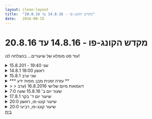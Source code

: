 ```yaml
---
layout: clean-layout
title:  "מקדש הקונג-פו - 14.8.16 עד 20.8.16"
date:   2016-08-15
---
```

# מקדש הקונג-פו - 14.8.16 עד 20.8.16 
עוד סט מופלא של שיעורים... בהצלחה לנו!

<details>
                    <summary>שני 19:40 - 15.8.201</summary>
                    היה נפלא להגיע מוקדם ולהתאמן בנחת. התאמנתי ליד ריב. הרגשתי כה גמישה ואוו. על הגדר משקיפה על בריכת גורדון. מקסים ומהמם.<br> הגעתי לשיעור עם כאב רגשי המון חוסר שקט.<br> <br> עוד שיעור משובח מבית היוצר של ריב! כל הבוד.<br> אני ממש אוהבת את השיעורים איתו.<br> <br> אני דניאל ישי וריב במעגל.<br> עובדים במעגל ואחכ בזוגות (אני עם ריב).<br> על תנועה, וטכניקה, ותנועה. בלי צורך במילים ולדבר על.... הבנה תנועתית.<br> <br> אחכ עם ריב בספסל בדשא<br> המיקוד עכשיו<br> מחר כחלק מהעכשיו<br> המיקוד בעצמי בלי צורך לעשות משהו למישהו, לפעול תחת הנחיות כמו אם מישהו שהיה נותן לי (משהו שריב עזר לי בו שביקשתי עזרה)
                  </details><details>
                    <summary>ראשון 18:00 14.8.1</summary>
                    עבודה פנימית - התבוננות על השיעורים האחרונים.<br> <br> תרגילי תנועה ונשימה, שחרור הגוף<br> <br> עבודות פנימיות בדרך למקום השיעור- הפניית תשובת הלב לגוף, למקום אחר כל פעם, לסביבה החיצונית<br> <br> התבוננות על מיקי ודרור, קבלת מידע על כ&quot;א מהם, התאמת תרגילים לכל אחד מאיתנו.<br> <br> המשך עבודה עם בועז על שיפור העבודה עם הנחיות, מתן דגש נוסף להנחיה שמתקבלת.<br> <br> שדרוג החלק הראשון של השיעורים שלי, מרגע שמתחיל ועד לקבלת הנחייה אחרת, באמצעות עבודת דמיון. אינסוף אפשרויות לשיפור..
                  </details><details>
                    <summary>שני ערב 15.8.1</summary>
                    אסא רפאל ואני<br> <br> עבודה עם דימוי שאנחנו משתתפים בתחרות של אמני לחימה שמתחילה בימים הקרובים.<br> <br> היתרונות שכ&quot;א מיאתנו יכול לנצל. טיפים לפרטנרים בשיעור לגבי היתרונות שלהם ואיך להתמודד עם &quot;נקודות התורפה&quot;<br> <br> עבודה של בעיטות בעוצמה של כאב ברגליים של הפרטנרים<br> <br> עבודה של אגרופים ללא כפפות בידיים של הפרטנרים. בעוצמה גבוהה.<br> <br> עבודה ממקדת ומעוררת..
                  </details><details>
                    <summary>*** עזרה זמנית מבן: מפות ידע **</summary>
                    כמדומני שעדיין מרבית העקבות שתלמידים מותירים לעצמם ביומן השיעורים, <b>אינם</b> מכילים את המידע הבסיסי שלשמו יומן השיעורים נוצר: ריכוז תמצית הידע שעבר בשיעור. לפיכך, עד שאראה שהמצב הזה משתנה משמעותית בבית-ספרנו, אשרשר לכאן מדי פעם כמה דוגמאות/דוגמיות שכאלה מתוך השיעורים. באהבה!<br> <br> {מעקב תהליך ההגשמה: 1 <b>2</b> 3 4 5<br> לאחרונה עברתם בזה מ-1 ל-2... כל הכבוד!}<br><br><table width='70%' cellpadding='0' cellspacing='0' bgcolor='#C6C7C6'><tr><td height='1'></td></tr></table><br><b>מדברים על מדיטציה:</b> <a href="http://forums.tapuz.co.il/meditation" target="_blank">http://forums.tapuz.co.il/meditation</a><br/><br/>לומדים את אמנות המדיטציה: <a href="http://www.ThePracticalMeditation.com" target="_blank" rel=nofollow>www.ThePracticalMeditation.com</a><br/>לומדים את אמנות היכולת: <a href="http://www.MagicalChanging.com" target="_blank" rel=nofollow>www.MagicalChanging.com</a>
                  </details><details>
                    <summary>> > דוגמאות מיום שלישי 16.8.2016 (ערב</summary>
                    • לאפשר לכל נקודה בגוף להיות במיטבה.<br> • טיפוח להבת התנועה.<br> • לא לחזור &quot;למקום&quot;; לרוב, בעת תהליך נטרול, המקום האחרון הרצוי הוא מול הפרטנר/יריב (מבין המקומות הכלולים במעגל המקיף אותו).<br> • הזזות תוקף/מגן ---&gt; נגיעות תוקף/מגן.<br> • &quot;מרפקים&quot; הופכים בהדרגה ל&quot;כל האפשרויות&quot;.<br> • בישיבה, בעיניים עצומות, לדמיין את הגוף קורן אור.<br><br><br><table width='70%' cellpadding='0' cellspacing='0' bgcolor='#C6C7C6'><tr><td height='1'></td></tr></table><br><b>מדברים על מדיטציה:</b> <a href="http://forums.tapuz.co.il/meditation" target="_blank">http://forums.tapuz.co.il/meditation</a><br/><br/>לומדים את אמנות המדיטציה: <a href="http://www.ThePracticalMeditation.com" target="_blank" rel=nofollow>www.ThePracticalMeditation.com</a><br/>לומדים את אמנות היכולת: <a href="http://www.MagicalChanging.com" target="_blank" rel=nofollow>www.MagicalChanging.com</a>
                  </details><details>
                    <summary>שעור יום ב' 15.8.16 שעה 7:0</summary>
                    השיעור הועבר דרכי<br> יואב כבר היה בנקודת המפגש. רק שנינו השתתפנו בשיעור.<br> ההנחיה שקיבלתי הייתה ליצור שלווה עמוקה, נינוחה והנאה, לפי ראות עיניי.<br> <br> פתחנו את השיעור ביביה נינוחה ובשיחה כיפית.<br> המשכנו בהליכה תוך כדי שיחה חופשית לרחבה של מוזיאון תל אביב. <br> שם ביקרנו את המוצגים האמנותיים העומדים בחוץ, אחד אחד, וכל אחד הוזמן לספר מה הוא רואה בהם. היה מרתק וכיף. כל אחד ראה משהו אחר אבל בקלות התחבר למה שהשני תיאר. זה היה דיאלוג נינוח ומהנה שבו כל אחד שמר על זווית הראיה. <br> גיליתי שכשתחילה עמדתי מול פסל שעורר בי התנגדות ושחשבתי שאין לי שום דבר לומר לגביו, מהרגע שהתחלתי לדבר עליו התחלתי גם לראות אותו אחרת ולשים לב לפרטים שקודם לא ראיתי. זה היה מרתק. כחוויה וממש נהניתי מזה.<br> כשסיימנו את הסיבוב עברנו אל הרחבה שמאחורי המוזיאון ושם עברנו לעבוד כל אחד באופן עצמאי על גמישות. ממש התמסרתי להגמשת ולישת הגוף שלי שהיה צמא מאוד לזה, יותר ממה שהייתי מודעת. ממש הרגשתי שאני משקה את הגוף שהיה כמו צמח מיובש.<br> לסיום התיישבנו זה מול זו וציינו בקול רם איכויות רצויות שאנחנו מעוניינים להזמין אלת תוך החוויה שלנו, כגון: אהבה, שלווה, נינוחות, מפוקסות, חדות, בהירות ועוד.<br> העמקתי את השלווה הפנימית שלי בצורה משמעותית.
                  </details><details>
                    <summary>שיעור יום ד' בקר 17.8.1</summary>
                    השיעור עבר דרכי.<br> היינו אני ותרצה.<br> <br> לשיעור היו שני חלקים. בחלק הראשון הייתה עבודה פיזית בלבד.<br> צעדנו אל הרחבה שמאחורי מוזיאון תל אביב תוך כדי שאנו שואפות להפיק הנאה מעצם הנחת כפות הרגליים על הקרקע - תוך כדי הליכה. <br> בהמשך נוספה ההנחיה להרחיב את הפקת ההנאה מכל הגוף, כשהמוקד הוא כפות הרגליים ואילו הגוף מצטרף אל תנועת כפות הרגליים.<br> כרחבה עברנו לעבוד על הנאה מעצם ההליכה בכפות רגליים יחפות.<br> אחרי כ-10 ד&#39; הוספנו לזה הנאה מעמידה על רגל אחת. היה כיף להרגיש את החוזק של הרגליים ונהניתי גם מהעמידה על רגל אחת.<br> <br> לאחר מכן עברנו לגמישות עצמית. הקדשתי לזה כ-20-30 ד&#39;. לא הצלחתי להגיע לאותה רמת עינוג כמו בשיעור של יום שני. בשרירי הגוף הייתה מעין התנגדות להגמשה והארכת השרירים. גם היה כאב מציק בצד ימין של האגן, לא ברור אם הוא קשור לנפילה שהייתי לי תוך כדי הליכה בהרי אילת, שם החלקתי בירידה מסלעים ונפלתי לאחור וספגתי חבטה די חזקה באגן. <br> בסביבות 8:00 הכרזתי על סיום הפרק הראשון ועברנו לפרק השני של השיעור. לצורך כך עברנו לגן דובנוב והתיישבנו על הדשא מתחת לעצים, בצל.<br> פתחנו בתרגיל של השאלות: כל אחת שואלת שלוש פעמים את אותה השאלה בניסוחים שונים, השנייה לא עונה אלא נותנת ציון לרמת ההתנגדות שהשאלה עורר וציון לרמת החשק שהיא עוררה, מ-1 עד 10.<br> תרצה התחילה עם השאלות. היה מרתק, מכמה בחינות:<br> - הרגשתי שיש לי רשות להגיב בחופשיות. באותה ההזדמנות שמתי לב כמה אני לרוב עסוקה בלהתאים את התשובות והתגובות כך שהן לא יהיו פוגעות או מעליבות. עצם מתן הציון פותר מאמירה. שיטה גאונית כדי ליצור חופש אמיתי.<br> - נדהמתי לגלות שאין בהכרח זיקה בין רמת ההתנגדות לרמת החשק ששאלה מעוררת. ממש הפתיע אותי ופתח בפני תובנה חדשה לגמרי.<br> כשזה היה תורי לשאול שאלה שיחקתי עם הניסוחים. תחילה ניסוח זהיר, א&quot;כ מתחנף וא&quot;כ מפרט. שאלתי לדוגמה: &quot; אני צריכה לצאת בתחילת או אמצע ספטמבר לטיול הכנה קטן בכרמל, האם מתחשק לך לבוא איתי לשם?&quot;. בהתחלה הייתה התנגדות וחוסר חשק, א&quot;כ הצלחתי להזמין תגובה אוהדת ולהעלות את החשק של תרצה, בפעם השלישי הניסוח שלי עורר התנגדות חזקה.<br> עשינו כך 3 סבבים בהשם כל אחת שאלה 3 פעמים את אותה השאלה.<br> <br> א&quot;כ עברנו לתרגיל הבא: אני שאלתי את תרצה שאלה ועניתי במקומה ולאחר מכן היא נתנה את תשובתה. גם זה היה מרתק וגם מהנה. שאלתי את תרצה: &quot;האם בא לך לבוא לשתות איתי קפה אחרי השיעור?&quot; וחיכיתי את התשובה האופיינית שלה עם המילים שלה. היא התגלגלה מצחוק ואמרה שזה היה חיקוי מעולה. אבל התשובה שלה הייתה מעט שונה. <br> תרצה שאלה שאלה וענתה במקומי תחילה. לא ממש הזדהיתי עם ה חיכו שלה אותי וחוויתי בבירור את החוויה של לראות מה שנדמה לי שהוא הדימוי שיש לאדם אחר עלי ויכולתי להתבונן באכזבה או צל של עצבות שחוויתי על כך. <br> <br> בשלב שלישי עברנו כל אחת בתורה לספר סיפור כשהשנייה צריכה להתפרץ אל תוך הסיפור ולהמשיך אותו במקום המספרת. שוב ראיתי איך תרצה פרשה כביכול את מחשבותיי כשלא הייתה כל התאמה בינן לבין מחשבותיי האמיתיות. חשבתי לעצמי שככה זה נראה כשנתקלים באנשים בעלי דעות קדומות.<br> סיימנו את השיעור שלנו בשעה 8:50.<br> היה שיעור מרתק ומופלא, היה כיף גדול לעבוד עם תרצה.
                  </details><details>
                    <summary>שיעור קונג-פו, ראשון 20:0</summary>
                    תמצית השיעור הנהדר:<br> התנסות ביצירת שיעור מלא ב30 דקות<br> התקדמות באמנות הלחימה כשאני מפשט אותה לשני תחומים: התקפה ומוגנות<br> תרגולים של עבודות לחימה בסיסיות עם עקיבא<br> במהלך העברת שיעור: עבודה עם מטרות (התמקדות ב&quot;מה&quot; ופחות ב&quot;איך&quot;). תקשורת נקייה וברורה. עבודה עם אור.<br> אמנות הבריאות והיומיום. אחד התרגולים: התמקדות בשיפור איכות העשייה ולא כמות.<br> שיחה והבנה של דברים שלמדתי בשיעורים הקודמים: גישה חיובית, עירות...<br> תרגולים שונים באמנות האושר והבריאות.<br> <br> <br> התחלתי את השיעור ב 18:50 וסיימתי ב23:00 <br> היו איתי בשיעור: עקיבא, בעז, ריב, ועילי<br> <br> <br> <br>
                  </details><details>
                    <summary>שיעור קונג-פו, רביעי 20:0</summary>
                    שיעור באורך של קצת יותר&nbsp;&nbsp;משעתיים. בחלק קצר מהזמן היו איתי גם עדי ואלון.<br> <br> ברוב הזמן הייתה לי ההזדמנות להסתובב להנאתי ברחובות הסמוכים לנקודת המפגש וליצור לעצמי שיעור נהדר תוך כדי תנועה. בכמה מהמקומות שהיתי זמן מה וחלקם הם מקומות שיחסית חדשים/לא מוכרים עבורי.<br> נעזרתי באי-ההיכרות עם המקום בו הייתי בכדי לצקת דברים חדשים או לתת ייחודיות לשיעור שלי, וגם נהניתי מהחוויה הזו. רוב הזמן התמקדתי באמנות ההגשמה והיו לי תובנות בעניין בהקשר של מה שמפעיל אותי או מה משפיע עליי בביצוע דברים מסויימים.<br> העבודה הזו כללה גם היזכרות בדברים שהגיעו אליי בשיעורים הקודמים וניסיון כנה ליצור הבנה טובה ונקייה.<br>  <br> נערכתי היטב לחלון זמן בשיעור שלי בו היה פיצול לשלושה כיוונים שונים (כלומר שלוש אפשרויות שונות להמשך השיעור). היערכות הזאת כללה בין היתר ניסיון ליצור ציפייה שווה לכל אחת מהאפשרויות. התניסתי בהיערכות כזאת בעבר והיה לי כיף להיזכר וליהעזר בה שוב. זה נתן לי הרגשה של אקטביות פנימית בעיצוב השיעור שלי.<br> <br> תודה
                  </details><a href="javascript:history.back()">בית</a>